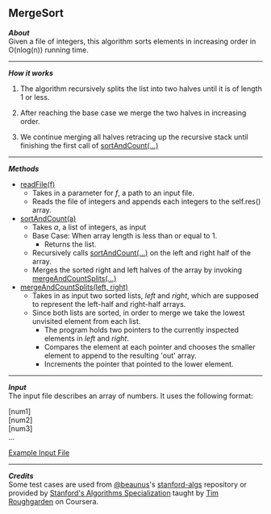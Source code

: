 ## MergeSort  
_**About**_  
Given a file of integers, this algorithm sorts elements in increasing order in O(nlog(n)) running time.  

---  

_**How it works**_  
1. The algorithm recursively splits the list into two halves until it is of length 1 or less.  

1. After reaching the base case we merge the two halves in increasing order.  

1. We continue merging all halves retracing up the recursive stack until finishing the first call of [sortAndCount(...)]( https://github.com/keshprad/Algorithms/blob/7d9f160c63f6bbed509327dc18d49ff418017948/MergeSort/Inversions.py#L17 )  

---  

_**Methods**_  
- [readFile(f)]( https://github.com/keshprad/Algorithms/blob/7d9f160c63f6bbed509327dc18d49ff418017948/MergeSort/Inversions.py#L6 )  
    - Takes in a parameter for _f_, a path to an input file.  
    - Reads the file of integers and appends each integers to the self.res() array.  
- [sortAndCount(a)]( https://github.com/keshprad/Algorithms/blob/7d9f160c63f6bbed509327dc18d49ff418017948/MergeSort/Inversions.py#L17 )  
    - Takes _a_, a list of integers, as input  
    - Base Case: When array length is less than or equal to 1.  
        - Returns the list.  
    - Recursively calls [sortAndCount(...)]( https://github.com/keshprad/Algorithms/blob/7d9f160c63f6bbed509327dc18d49ff418017948/MergeSort/Inversions.py#L17 ) on the left and right half of the array.  
    - Merges the sorted right and left halves of the array by invoking [mergeAndCountSplits(...)]( https://github.com/keshprad/Algorithms/blob/7d9f160c63f6bbed509327dc18d49ff418017948/MergeSort/Inversions.py#L25 )  
- [mergeAndCountSplits(left, right)]( https://github.com/keshprad/Algorithms/blob/7d9f160c63f6bbed509327dc18d49ff418017948/MergeSort/Inversions.py#L25 )  
    - Takes in as input two sorted lists, _left_ and _right_, which are supposed to represent the left-half and right-half arrays.  
    - Since both lists are sorted, in order to merge we take the lowest unvisited element from each list.  
        - The program holds two pointers to the currently inspected elements in _left_ and _right_.  
        - Compares the element at each pointer and chooses the smaller element to append to the resulting 'out' array.  
        - Increments the pointer that pointed to the lower element.  

---  

_**Input**_  
The input file describes an array of numbers. It uses the following format:  

\[num1\]  
\[num2\]  
\[num3\]  
...  

[Example Input File]( https://github.com/keshprad/Algorithms/blob/7d9f160c63f6bbed509327dc18d49ff418017948/MergeSort/testCases/test5.txt )  

---    

_**Credits**_  
Some test cases are used from [@beaunus]( https://github.com/beaunus )'s [stanford-algs]( https://github.com/beaunus/stanford-algs ) repository or provided by [Stanford's Algorithms Specialization]( https://www.coursera.org/specializations/algorithms ) taught by [Tim Roughgarden]( https://www.linkedin.com/in/tim-roughgarden-1a594855 ) on Coursera.  
